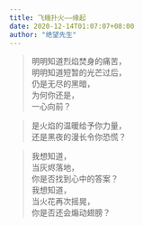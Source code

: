 ```yaml
---
title: 飞蛾扑火——缘起
date: 2020-12-14T01:07:07+08:00
author: "绝望先生"
---
```

> 明明知道烈焰焚身的痛苦，  
> 明明知道短暂的光芒过后，  
> 仍是无尽的黑暗，  
> 为何你还是，  
> 一心向前？  
  
> 是火焰的温暖给予你力量，  
> 还是黑夜的漫长令你恐慌？ 
  
> 我想知道，  
> 当灰烬落地，  
> 你是否找到心中的答案？  
> 我想知道，  
> 当火花再次摇晃，  
> 你是否还会煽动翅膀？
  
